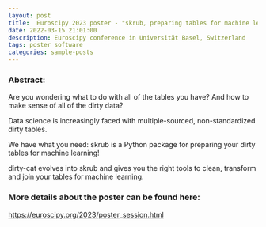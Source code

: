 ```yaml
---
layout: post
title:  Euroscipy 2023 poster - "skrub, preparing tables for machine learning"
date: 2022-03-15 21:01:00
description: Euroscipy conference in Universität Basel, Switzerland
tags: poster software
categories: sample-posts
---
```


### Abstract:
Are you wondering what to do with all of the tables you have? And how to make sense of all of the dirty data?

Data science is increasingly faced with multiple-sourced, non-standardized dirty tables.

We have what you need: skrub is a Python package for preparing your dirty tables for machine learning!

dirty-cat evolves into skrub and gives you the right tools to clean, transform and join your tables for machine learning.

### More details about the poster can be found here:
https://euroscipy.org/2023/poster_session.html